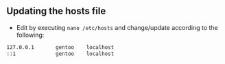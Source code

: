 ## Updating the hosts file
* Edit by executing `nano /etc/hosts` and change/update according to the following:
```bash
127.0.0.1       gentoo    localhost
::1             gentoo    localhost
```